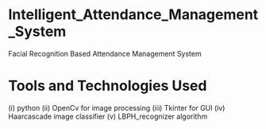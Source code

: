 # Intelligent_Attendance_Management_System
Facial Recognition Based Attendance Management System
# Tools and Technologies Used
(i) python (ii) OpenCv for image processing (iii) Tkinter for GUI (iv) Haarcascade image classifier (v) LBPH_recognizer algorithm 
